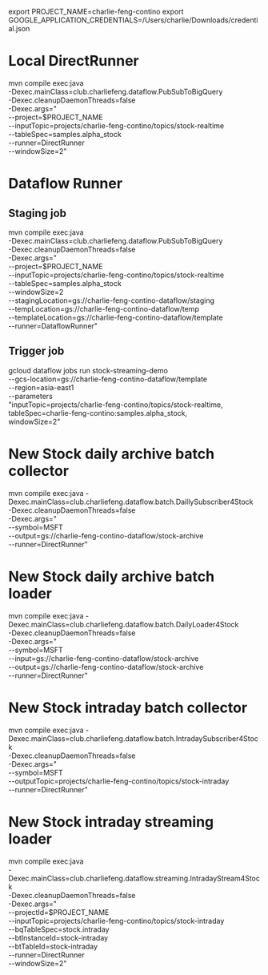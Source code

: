export PROJECT_NAME=charlie-feng-contino
export GOOGLE_APPLICATION_CREDENTIALS=/Users/charlie/Downloads/credential.json

# Local DirectRunner
mvn compile exec:java \
-Dexec.mainClass=club.charliefeng.dataflow.PubSubToBigQuery \
-Dexec.cleanupDaemonThreads=false \
-Dexec.args=" \
--project=$PROJECT_NAME \
--inputTopic=projects/charlie-feng-contino/topics/stock-realtime \
--tableSpec=samples.alpha_stock \
--runner=DirectRunner \
--windowSize=2"


# Dataflow Runner

## Staging job
mvn compile exec:java \
-Dexec.mainClass=club.charliefeng.dataflow.PubSubToBigQuery \
-Dexec.cleanupDaemonThreads=false \
-Dexec.args=" \
--project=$PROJECT_NAME \
--inputTopic=projects/charlie-feng-contino/topics/stock-realtime \
--tableSpec=samples.alpha_stock \
--windowSize=2 \
--stagingLocation=gs://charlie-feng-contino-dataflow/staging \
--tempLocation=gs://charlie-feng-contino-dataflow/temp \
--templateLocation=gs://charlie-feng-contino-dataflow/template \
--runner=DataflowRunner"

## Trigger job
gcloud dataflow jobs run stock-streaming-demo \
--gcs-location=gs://charlie-feng-contino-dataflow/template \
--region=asia-east1 \
--parameters \
"inputTopic=projects/charlie-feng-contino/topics/stock-realtime,\
tableSpec=charlie-feng-contino:samples.alpha_stock,\
windowSize=2"


# New Stock daily archive batch collector
mvn compile exec:java -Dexec.mainClass=club.charliefeng.dataflow.batch.DaillySubscriber4Stock \
-Dexec.cleanupDaemonThreads=false \
-Dexec.args=" \
--symbol=MSFT \
--output=gs://charlie-feng-contino-dataflow/stock-archive \
--runner=DirectRunner"

# New Stock daily archive batch loader 
mvn compile exec:java -Dexec.mainClass=club.charliefeng.dataflow.batch.DailyLoader4Stock \
-Dexec.cleanupDaemonThreads=false \
-Dexec.args=" \
--symbol=MSFT \
--input=gs://charlie-feng-contino-dataflow/stock-archive \
--output=gs://charlie-feng-contino-dataflow/stock-archive \
--runner=DirectRunner"


# New Stock intraday batch collector 
mvn compile exec:java -Dexec.mainClass=club.charliefeng.dataflow.batch.IntradaySubscriber4Stock \
-Dexec.cleanupDaemonThreads=false \
-Dexec.args=" \
--symbol=MSFT \
--outputTopic=projects/charlie-feng-contino/topics/stock-intraday \
--runner=DirectRunner"

# New Stock intraday streaming loader 
mvn compile exec:java \
-Dexec.mainClass=club.charliefeng.dataflow.streaming.IntradayStream4Stock \
-Dexec.cleanupDaemonThreads=false \
-Dexec.args=" \
--projectId=$PROJECT_NAME \
--inputTopic=projects/charlie-feng-contino/topics/stock-intraday \
--bqTableSpec=stock.intraday \
--btInstanceId=stock-intraday \
--btTableId=stock-intraday \
--runner=DirectRunner \
--windowSize=2"